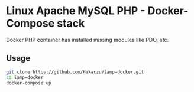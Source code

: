 # Linux Apache MySQL PHP - Docker-Compose stack
Docker PHP container has installed missing modules like PDO, etc.

## Usage
```bash
git clone https://github.com/Hakaczu/lamp-docker.git
cd lamp-docker
docker-compose up
```
